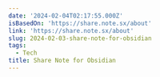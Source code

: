 ```yaml
---
date: '2024-02-04T02:17:55.000Z'
isBasedOn: 'https://share.note.sx/about'
link: 'https://share.note.sx/about'
slug: 2024-02-03-share-note-for-obsidian
tags:
  - Tech
title: Share Note for Obsidian
---
```


